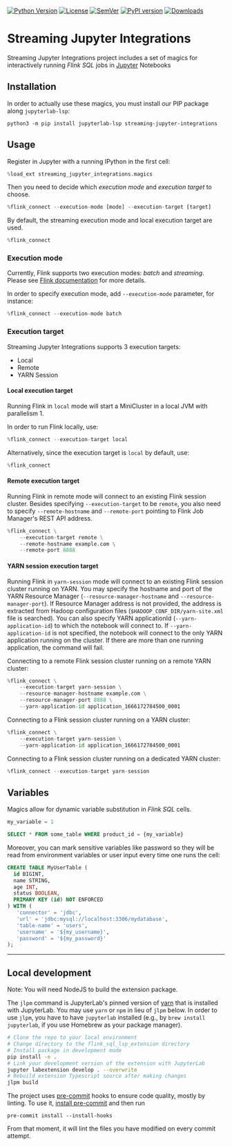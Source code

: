 [![Python Version](https://img.shields.io/badge/python-3.8-blue.svg)](https://github.com/getindata/streaming_jupyter_integrations)
[![License](https://img.shields.io/badge/license-Apache%202.0-blue.svg)](https://opensource.org/licenses/Apache-2.0)
[![SemVer](https://img.shields.io/badge/semver-2.0.0-green)](https://semver.org/)
[![PyPI version](https://badge.fury.io/py/streaming-jupyter-integrations.svg)](https://pypi.org/project/streaming-jupyter-integrations/)
[![Downloads](https://pepy.tech/badge/streaming_jupyter_integrations)](https://pepy.tech/badge/streaming_jupyter_integrations)

# Streaming Jupyter Integrations

Streaming Jupyter Integrations project includes a set of magics for interactively running _Flink SQL_  jobs in [Jupyter](https://jupyter.org/) Notebooks

## Installation

In order to actually use these magics, you must install our PIP package along `jupyterlab-lsp`:

```shell
python3 -m pip install jupyterlab-lsp streaming-jupyter-integrations
```

## Usage

Register in Jupyter with a running IPython in the first cell:

```python
%load_ext streaming_jupyter_integrations.magics
```

Then you need to decide which _execution mode_ and _execution target_ to choose.

```python
%flink_connect --execution-mode [mode] --execution-target [target]
```

By default, the streaming execution mode and local execution target are used.

```python
%flink_connect
```

### Execution mode

Currently, Flink supports two execution modes: _batch_ and _streaming_. Please see
[Flink documentation](https://nightlies.apache.org/flink/flink-docs-master/docs/dev/datastream/execution_mode/)
for more details.

In order to specify execution mode, add `--execution-mode` parameter, for instance:
```python
%flink_connect --execution-mode batch
```

### Execution target

Streaming Jupyter Integrations supports 3 execution targets:
* Local
* Remote
* YARN Session

#### Local execution target

Running Flink in `local` mode will start a MiniCluster in a local JVM with parallelism 1.

In order to run Flink locally, use:
```python
%flink_connect --execution-target local
```

Alternatively, since the execution target is `local` by default, use:
```python
%flink_connect
```

#### Remote execution target

Running Flink in remote mode will connect to an existing Flink session cluster. Besides specifying `--execution-target`
to be `remote`, you also need to specify `--remote-hostname` and `--remote-port` pointing to Flink Job Manager's
REST API address.

```python
%flink_connect \
    --execution-target remote \
    --remote-hostname example.com \
    --remote-port 8888
```

#### YARN session execution target

Running Flink in `yarn-session` mode will connect to an existing Flink session cluster running on YARN. You may specify
the hostname and port of the YARN Resource Manager (`--resource-manager-hostname` and `--resource-manager-port`).
If Resource Manager address is not provided, the address is extracted from Hadoop configuration files
(`$HADOOP_CONF_DIR/yarn-site.xml` file is searched). You can also specify YARN applicationId (`--yarn-application-id`)
to which the notebook will connect to. If `--yarn-application-id` is not specified, the notebook will connect to
the only YARN application running on the cluster. If there are more than one running application, the command will fail.

Connecting to a remote Flink session cluster running on a remote YARN cluster:
```python
%flink_connect \
    --execution-target yarn-session \
    --resource-manager-hostname example.com \
    --resource-manager-port 8888 \
    --yarn-application-id application_1666172784500_0001
```

Connecting to a Flink session cluster running on a YARN cluster:
```python
%flink_connect \
    --execution-target yarn-session \
    --yarn-application-id application_1666172784500_0001
```

Connecting to a Flink session cluster running on a dedicated YARN cluster:
```python
%flink_connect --execution-target yarn-session
```

## Variables
Magics allow for dynamic variable substitution in _Flink SQL_ cells.
```python
my_variable = 1
```
```sql
SELECT * FROM some_table WHERE product_id = {my_variable}
```

Moreover, you can mark sensitive variables like password so they will be read from environment variables or user input every time one runs the cell:
```sql
CREATE TABLE MyUserTable (
  id BIGINT,
  name STRING,
  age INT,
  status BOOLEAN,
  PRIMARY KEY (id) NOT ENFORCED
) WITH (
   'connector' = 'jdbc',
   'url' = 'jdbc:mysql://localhost:3306/mydatabase',
   'table-name' = 'users',
   'username' = '${my_username}',
   'password' = '${my_password}'
);
```
---

## Local development

Note: You will need NodeJS to build the extension package.

The `jlpm` command is JupyterLab's pinned version of
[yarn](https://yarnpkg.com/) that is installed with JupyterLab. You may use
`yarn` or `npm` in lieu of `jlpm` below. In order to use `jlpm`, you have to
have `jupyterlab` installed (e.g., by `brew install jupyterlab`, if you use
Homebrew as your package manager).

```bash
# Clone the repo to your local environment
# Change directory to the flink_sql_lsp_extension directory
# Install package in development mode
pip install -e .
# Link your development version of the extension with JupyterLab
jupyter labextension develop . --overwrite
# Rebuild extension Typescript source after making changes
jlpm build
```

The project uses [pre-commit](https://pre-commit.com/) hooks to ensure code quality, mostly by linting.
To use it, [install pre-commit](https://pre-commit.com/#install) and then run
```shell
pre-commit install --install-hooks
```
From that moment, it will lint the files you have modified on every commit attempt.
